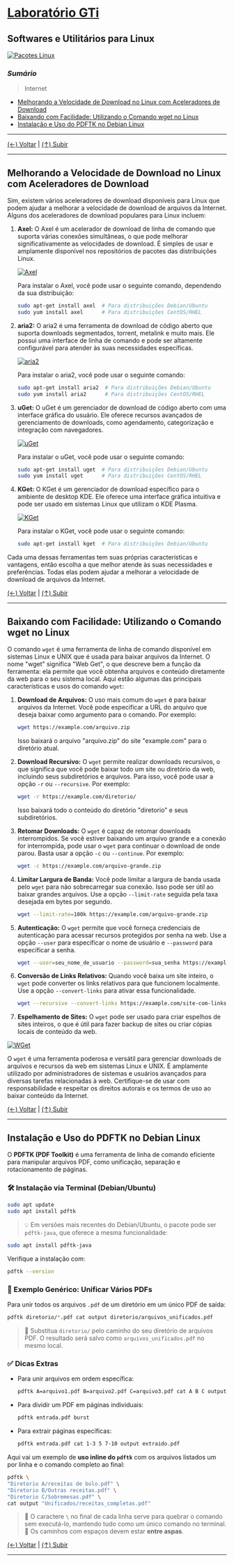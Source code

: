 # [Laboratório GTi](../../README.md#laborat%C3%B3rio-gti "Laboratório GTi")

## Softwares e Utilitários para Linux

[![Pacotes Linux](./images/cardboard-boxes-apt-dpkg.jpg?raw=true "Pacotes Linux")](./images/cardboard-boxes-apt-dpkg.jpg?raw=true "Pacotes Linux")

### *Sumário*

> Internet

- [Melhorando a Velocidade de Download no Linux com Aceleradores de Download](#melhorando-a-velocidade-de-download-no-linux-com-aceleradores-de-download "Melhorando a Velocidade de Download no Linux com Aceleradores de Download")
- [Baixando com Facilidade: Utilizando o Comando wget no Linux](#baixando-com-facilidade-utilizando-o-comando-wget-no-linux "Baixando com Facilidade: Utilizando o Comando wget no Linux")
- [Instalação e Uso do PDFTK no Debian Linux](#instala%C3%A7%C3%A3o-e-uso-do-pdftk-no-debian-linux "Instalação e Uso do PDFTK no Debian Linux")

---

[(&larr;) Voltar](../../README.md#laborat%C3%B3rio-gti "Voltar ao Sumário") | 
[(&uarr;) Subir](#sum%C3%A1rio "Subir para o topo")

---

## Melhorando a Velocidade de Download no Linux com Aceleradores de Download

Sim, existem vários aceleradores de download disponíveis para Linux que podem ajudar a melhorar a velocidade de download de arquivos da Internet. Alguns dos aceleradores de download populares para Linux incluem:

1. **Axel:** O Axel é um acelerador de download de linha de comando que suporta várias conexões simultâneas, o que pode melhorar significativamente as velocidades de download. É simples de usar e amplamente disponível nos repositórios de pacotes das distribuições Linux.

   [![Axel](./images/axel.png?raw=true "Axel")](ht./images/axel.png?raw=true "Axel")

   Para instalar o Axel, você pode usar o seguinte comando, dependendo da sua distribuição:

   ```bash
   sudo apt-get install axel  # Para distribuições Debian/Ubuntu
   sudo yum install axel      # Para distribuições CentOS/RHEL
   ```

2. **aria2:** O aria2 é uma ferramenta de download de código aberto que suporta downloads segmentados, torrent, metalink e muito mais. Ele possui uma interface de linha de comando e pode ser altamente configurável para atender às suas necessidades específicas.

   [![aria2](./images/aria2.png?raw=true "aria2")](./images/aria2.png?raw=true "aria2")

   Para instalar o aria2, você pode usar o seguinte comando:

   ```bash
   sudo apt-get install aria2  # Para distribuições Debian/Ubuntu
   sudo yum install aria2      # Para distribuições CentOS/RHEL
   ```

3. **uGet:** O uGet é um gerenciador de download de código aberto com uma interface gráfica do usuário. Ele oferece recursos avançados de gerenciamento de downloads, como agendamento, categorização e integração com navegadores.

   [![uGet](./images/uget.jpg?raw=true "uGet")](./images/uget.jpg?raw=true "uGet")

   Para instalar o uGet, você pode usar o seguinte comando:

   ```bash
   sudo apt-get install uget  # Para distribuições Debian/Ubuntu
   sudo yum install uget      # Para distribuições CentOS/RHEL
   ```

4. **KGet:** O KGet é um gerenciador de download específico para o ambiente de desktop KDE. Ele oferece uma interface gráfica intuitiva e pode ser usado em sistemas Linux que utilizam o KDE Plasma.

   [![KGet](./images/KGet.png?raw=true "KGet")](./images/KGet.png?raw=true "KGet")

   Para instalar o KGet, você pode usar o seguinte comando:

   ```bash
   sudo apt-get install kget  # Para distribuições Debian/Ubuntu
   ```

Cada uma dessas ferramentas tem suas próprias características e vantagens, então escolha a que melhor atende às suas necessidades e preferências. Todas elas podem ajudar a melhorar a velocidade de download de arquivos da Internet.

[(&larr;) Voltar](../../README.md#laborat%C3%B3rio-gti "Voltar ao Sumário") | 
[(&uarr;) Subir](#sum%C3%A1rio "Subir para o topo")

---

## Baixando com Facilidade: Utilizando o Comando wget no Linux

O comando `wget` é uma ferramenta de linha de comando disponível em sistemas Linux e UNIX que é usada para baixar arquivos da Internet. O nome "wget" significa "Web Get", o que descreve bem a função da ferramenta: ela permite que você obtenha arquivos e conteúdo diretamente da web para o seu sistema local. Aqui estão algumas das principais características e usos do comando `wget`:

1. **Download de Arquivos:** O uso mais comum do `wget` é para baixar arquivos da Internet. Você pode especificar a URL do arquivo que deseja baixar como argumento para o comando. Por exemplo:

   ```bash
   wget https://example.com/arquivo.zip
   ```

   Isso baixará o arquivo "arquivo.zip" do site "example.com" para o diretório atual.

2. **Download Recursivo:** O `wget` permite realizar downloads recursivos, o que significa que você pode baixar todo um site ou diretório da web, incluindo seus subdiretórios e arquivos. Para isso, você pode usar a opção `-r` ou `--recursive`. Por exemplo:

   ```bash
   wget -r https://example.com/diretorio/
   ```

   Isso baixará todo o conteúdo do diretório "diretorio" e seus subdiretórios.

3. **Retomar Downloads:** O `wget` é capaz de retomar downloads interrompidos. Se você estiver baixando um arquivo grande e a conexão for interrompida, pode usar o `wget` para continuar o download de onde parou. Basta usar a opção `-c` ou `--continue`. Por exemplo:

   ```bash
   wget -c https://example.com/arquivo-grande.zip
   ```

4. **Limitar Largura de Banda:** Você pode limitar a largura de banda usada pelo `wget` para não sobrecarregar sua conexão. Isso pode ser útil ao baixar grandes arquivos. Use a opção `--limit-rate` seguida pela taxa desejada em bytes por segundo.

   ```bash
   wget --limit-rate=100k https://example.com/arquivo-grande.zip
   ```

5. **Autenticação:** O `wget` permite que você forneça credenciais de autenticação para acessar recursos protegidos por senha na web. Use a opção `--user` para especificar o nome de usuário e `--password` para especificar a senha.

   ```bash
   wget --user=seu_nome_de_usuario --password=sua_senha https://example.com/recursos-restritos
   ```

6. **Conversão de Links Relativos:** Quando você baixa um site inteiro, o `wget` pode converter os links relativos para que funcionem localmente. Use a opção `--convert-links` para ativar essa funcionalidade.

   ```bash
   wget --recursive --convert-links https://example.com/site-com-links-relativos
   ```

7. **Espelhamento de Sites:** O `wget` pode ser usado para criar espelhos de sites inteiros, o que é útil para fazer backup de sites ou criar cópias locais de conteúdo da web.

[![WGet](./images/comando-wget-linux.png?raw=true "WGet")](./images/comando-wget-linux.png?raw=true "WGet")

O `wget` é uma ferramenta poderosa e versátil para gerenciar downloads de arquivos e recursos da web em sistemas Linux e UNIX. É amplamente utilizado por administradores de sistemas e usuários avançados para diversas tarefas relacionadas à web. Certifique-se de usar com responsabilidade e respeitar os direitos autorais e os termos de uso ao baixar conteúdo da Internet.

[(&larr;) Voltar](../../README.md#laborat%C3%B3rio-gti "Voltar ao Sumário") | 
[(&uarr;) Subir](#sum%C3%A1rio "Subir para o topo")

---

## Instalação e Uso do PDFTK no Debian Linux

O **PDFTK (PDF Toolkit)** é uma ferramenta de linha de comando eficiente para manipular arquivos PDF, como unificação, separação e rotacionamento de páginas.

### 🛠️ Instalação via Terminal (Debian/Ubuntu)

```bash
sudo apt update
sudo apt install pdftk
```

> 💡 Em versões mais recentes do Debian/Ubuntu, o pacote pode ser `pdftk-java`, que oferece a mesma funcionalidade:

```bash
sudo apt install pdftk-java
```

Verifique a instalação com:

```bash
pdftk --version
```

### 📄 Exemplo Genérico: Unificar Vários PDFs

Para unir todos os arquivos `.pdf` de um diretório em um único PDF de saída:

```bash
pdftk diretorio/*.pdf cat output diretorio/arquivos_unificados.pdf
```

> 🔄 Substitua `diretorio/` pelo caminho do seu diretório de arquivos PDF.
>  O resultado será salvo como `arquivos_unificados.pdf` no mesmo local.

### ✅ Dicas Extras

- Para unir arquivos em ordem específica:

  ```bash
  pdftk A=arquivo1.pdf B=arquivo2.pdf C=arquivo3.pdf cat A B C output unificado.pdf
  ```

- Para dividir um PDF em páginas individuais:

  ```bash
  pdftk entrada.pdf burst
  ```

- Para extrair páginas específicas:

  ```bash
  pdftk entrada.pdf cat 1-3 5 7-10 output extraido.pdf
  ```

Aqui vai um exemplo de **uso inline do `pdftk`** com os arquivos listados um por linha e o comando completo ao final:

```bash
pdftk \
"Diretorio A/receitas de bolo.pdf" \
"Diretorio B/Outras receitas.pdf" \
"Diretorio C/Sobremesas.pdf" \
cat output "Unificados/receitas_completas.pdf"
```

> 🔹 O caractere `\` no final de cada linha serve para quebrar o comando sem executá-lo, mantendo tudo como um único comando no terminal.
> 🔹 Os caminhos com espaços devem estar **entre aspas**.

[(&larr;) Voltar](../../README.md#laborat%C3%B3rio-gti "Voltar ao Sumário") | 
[(&uarr;) Subir](#sum%C3%A1rio "Subir para o topo")

---